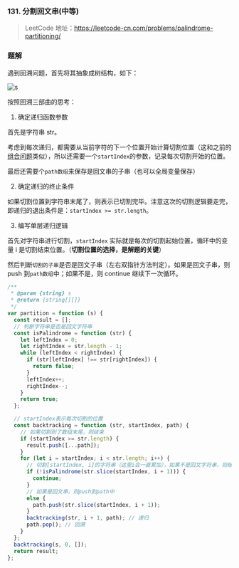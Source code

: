 ### 131. 分割回文串(中等)

> LeetCode 地址：https://leetcode-cn.com/problems/palindrome-partitioning/

### 题解

遇到回溯问题，首先将其抽象成树结构，如下：

![s](https://raw.githubusercontent.com/kerwin-ly/Blog/master/assets/imgs/algorithm/palindrom.png)

按照回溯三部曲的思考：

1. 确定递归函数参数

首先是字符串 str。

考虑到每次递归，都需要从当前字符的下一个位置开始计算切割位置（这和之前的[组合问题](<https://github.com/kerwin-ly/Blog/blob/master/algorithm/backtracking/77.%20%E7%BB%84%E5%90%88(%E4%B8%AD%E7%AD%89).md>)类似），所以还需要一个`startIndex`的参数，记录每次切割开始的位置。

最后还需要个`path数组`来保存是回文串的子串（也可以全局变量保存）

2. 确定递归的终止条件

如果切割位置到字符串末尾了，则表示已切割完毕。注意这次的切割逻辑要走完，即递归的退出条件是：`startIndex >= str.length`。

3. 编写单层递归逻辑

首先对字符串进行切割，`startIndex` 实际就是每次的切割起始位置，循环中的变量 i 是切割结束位置。（**切割位置的选择，是解题的关键**）

然后判断`切割的子串`是否是回文子串（左右双指针方法判定）。如果是回文子串，则 push 到`path数组`中；如果不是，则 continue 继续下一次循环。

```js
/**
 * @param {string} s
 * @return {string[][]}
 */
var partition = function (s) {
  const result = [];
  // 判断字符串是否是回文字符串
  const isPalindrome = function (str) {
    let leftIndex = 0;
    let rightIndex = str.length - 1;
    while (leftIndex < rightIndex) {
      if (str[leftIndex] !== str[rightIndex]) {
        return false;
      }
      leftIndex++;
      rightIndex--;
    }
    return true;
  };

  // startIndex表示每次切割的位置
  const backtracking = function (str, startIndex, path) {
    // 如果切割到了数组末尾，则结束
    if (startIndex >= str.length) {
      result.push([...path]);
    }
    for (let i = startIndex; i < str.length; i++) {
      // 切割[startIndex, i]的字符串（这里i会一直累加），如果不是回文字符串，则继续i++
      if (!isPalindrome(str.slice(startIndex, i + 1))) {
        continue;
      }
      // 如果是回文串，则push到path中
      else {
        path.push(str.slice(startIndex, i + 1));
      }
      backtracking(str, i + 1, path); // 递归
      path.pop(); // 回溯
    }
  };
  backtracking(s, 0, []);
  return result;
};
```
